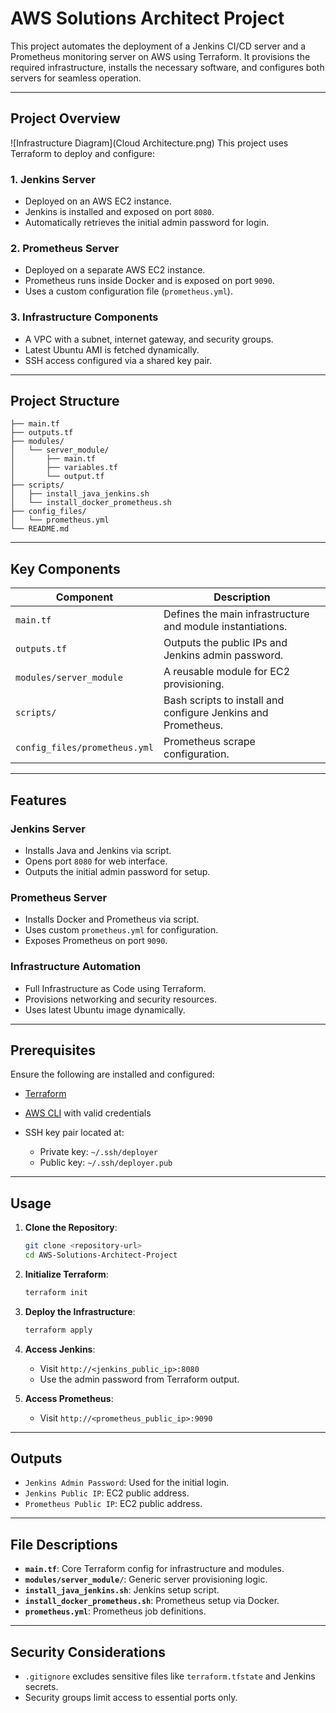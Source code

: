 # AWS Solutions Architect Project

This project automates the deployment of a Jenkins CI/CD server and a Prometheus monitoring server on AWS using Terraform. It provisions the required infrastructure, installs the necessary software, and configures both servers for seamless operation.

---

## Project Overview

![Infrastructure Diagram](Cloud Architecture.png)
This project uses Terraform to deploy and configure:

### 1. Jenkins Server
- Deployed on an AWS EC2 instance.
- Jenkins is installed and exposed on port `8080`.
- Automatically retrieves the initial admin password for login.

### 2. Prometheus Server
- Deployed on a separate AWS EC2 instance.
- Prometheus runs inside Docker and is exposed on port `9090`.
- Uses a custom configuration file (`prometheus.yml`).

### 3. Infrastructure Components
- A VPC with a subnet, internet gateway, and security groups.
- Latest Ubuntu AMI is fetched dynamically.
- SSH access configured via a shared key pair.

---

## Project Structure

```plaintext
├── main.tf
├── outputs.tf
├── modules/
│   └── server_module/
│       ├── main.tf
│       ├── variables.tf
│       └── output.tf
├── scripts/
│   ├── install_java_jenkins.sh
│   └── install_docker_prometheus.sh
├── config_files/
│   └── prometheus.yml
└── README.md
```

---

## Key Components

| Component                     | Description                                                   |
| ----------------------------- | ------------------------------------------------------------- |
| `main.tf`                     | Defines the main infrastructure and module instantiations.    |
| `outputs.tf`                  | Outputs the public IPs and Jenkins admin password.            |
| `modules/server_module`       | A reusable module for EC2 provisioning.                       |
| `scripts/`                    | Bash scripts to install and configure Jenkins and Prometheus. |
| `config_files/prometheus.yml` | Prometheus scrape configuration.                              |

---

## Features

### Jenkins Server

* Installs Java and Jenkins via script.
* Opens port `8080` for web interface.
* Outputs the initial admin password for setup.

### Prometheus Server

* Installs Docker and Prometheus via script.
* Uses custom `prometheus.yml` for configuration.
* Exposes Prometheus on port `9090`.

### Infrastructure Automation

* Full Infrastructure as Code using Terraform.
* Provisions networking and security resources.
* Uses latest Ubuntu image dynamically.

---

## Prerequisites

Ensure the following are installed and configured:

* [Terraform](https://developer.hashicorp.com/terraform/downloads)
* [AWS CLI](https://docs.aws.amazon.com/cli/latest/userguide/getting-started-install.html) with valid credentials
* SSH key pair located at:

  * Private key: `~/.ssh/deployer`
  * Public key: `~/.ssh/deployer.pub`

---

## Usage

1. **Clone the Repository**:

   ```bash
   git clone <repository-url>
   cd AWS-Solutions-Architect-Project
   ```

2. **Initialize Terraform**:

   ```bash
   terraform init
   ```

3. **Deploy the Infrastructure**:

   ```bash
   terraform apply
   ```

4. **Access Jenkins**:

   * Visit `http://<jenkins_public_ip>:8080`
   * Use the admin password from Terraform output.

5. **Access Prometheus**:

   * Visit `http://<prometheus_public_ip>:9090`

---

## Outputs

* `Jenkins Admin Password`: Used for the initial login.
* `Jenkins Public IP`: EC2 public address.
* `Prometheus Public IP`: EC2 public address.

---

## File Descriptions

* **`main.tf`**: Core Terraform config for infrastructure and modules.
* **`modules/server_module/`**: Generic server provisioning logic.
* **`install_java_jenkins.sh`**: Jenkins setup script.
* **`install_docker_prometheus.sh`**: Prometheus setup via Docker.
* **`prometheus.yml`**: Prometheus job definitions.

---

## Security Considerations

* `.gitignore` excludes sensitive files like `terraform.tfstate` and Jenkins secrets.
* Security groups limit access to essential ports only.
